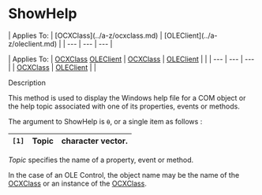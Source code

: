 




<h1 class="heading"><span class="name">ShowHelp</span></h1>
| Applies To: | [OCXClass](../a-z/ocxclass.md) | [OLEClient](../a-z/oleclient.md) |
| --- | --- | ---  |

| Applies To: | [OCXClass](../a-z/ocxclass.md) [OLEClient](../a-z/oleclient.md) | [OCXClass](../a-z/ocxclass.md) | [OLEClient](../a-z/oleclient.md) |  |
| --- | --- | ---  |
| [OCXClass](../a-z/ocxclass.md) | [OLEClient](../a-z/oleclient.md) |  |


Description


This method is used to display the Windows help file for a COM object or the help topic associated with one of its properties, events or methods.


The argument to ShowHelp is `⍬`, or a single item as follows :

| `[1]` | Topic | character vector. |
| --- | --- | ---  |


*Topic* specifies the name of a property, event or method.


In the case of an OLE Control, the object name may be the name of the [OCXClass](../a-z/ocxclass.md) or an instance of the [OCXClass](../a-z/ocxclass.md).



